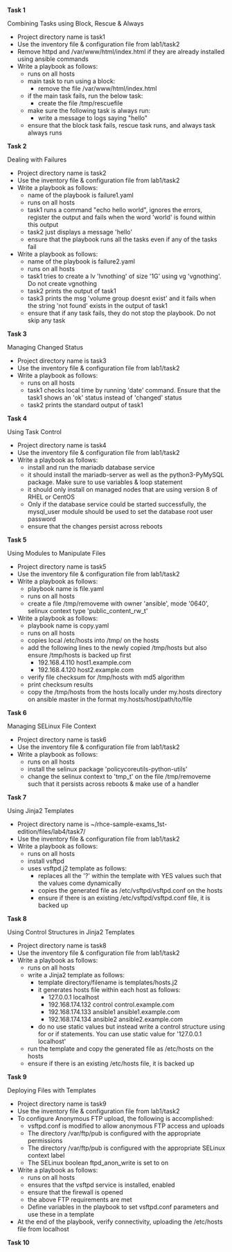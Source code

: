 
**Task 1** 

Combining Tasks using Block, Rescue & Always 

-  Project directory name is task1
-  Use the inventory file & configuration file from lab1/task2
-  Remove httpd and /var/www/html/index.html if they are already installed using ansible commands
-  Write a playbook as follows:
   - runs on all hosts
   - main task to run using a block:
     - remove the file /var/www/html/index.html
   - if the main task fails, run the below task:
     - create the file /tmp/rescuefile
   - make sure the following task is always run:
     - write a message to logs saying "hello"
   - ensure that the block task fails, rescue task runs, and always task always runs

**Task 2**

Dealing with Failures

-  Project directory name is task2
-  Use the inventory file & configuration file from lab1/task2
-  Write a playbook as follows:
   - name of the playbook is failure1.yaml
   - runs on all hosts
   - task1 runs a command "echo hello world", ignores the errors, register the output and fails when the word 'world' is found within this output
   - task2 just displays a message 'hello'
   - ensure that the playbook runs all the tasks even if any of the tasks fail
-  Write a playbook as follows:
   - name of the playbook is failure2.yaml
   - runs on all hosts
   - task1 tries to create a lv 'lvnothing' of size '1G' using vg 'vgnothing'. Do not create vgnothing
   - task2 prints the output of task1
   - task3 prints the msg 'volume group doesnt exist' and it fails when the string 'not found' exists in the output of task1
   - ensure that if any task fails, they do not stop the playbook. Do not skip any task

**Task 3**

Managing Changed Status

-  Project directory name is task3
-  Use the inventory file & configuration file from lab1/task2
-  Write a playbook as follows:
   - runs on all hosts
   - task1 checks local time by running 'date' command. Ensure that the task1 shows an 'ok' status instead of 'changed' status
   - task2 prints the standard output of task1

**Task 4**

Using Task Control

-  Project directory name is task4
-  Use the inventory file & configuration file from lab1/task2
-  Write a playbook as follows:
   - install and run the mariadb database service
   - it should install the mariadb-server as well as the python3-PyMySQL package. Make sure to use variables & loop statement
   - it should only install on managed nodes that are using version 8 of RHEL or CentOS
   - Only if the database service could be started successfully, the mysql_user module should be used to set the database root user password
   - ensure that the changes persist across reboots

**Task 5**

Using Modules to Manipulate Files

-  Project directory name is task5
-  Use the inventory file & configuration file from lab1/task2
-  Write a playbook as follows:
   - playbook name is file.yaml
   - runs on all hosts
   - create a file /tmp/removeme with owner 'ansible', mode '0640', selinux context type 'public_content_rw_t'
-  Write a playbook as follows:
   - playbook name is copy.yaml
   - runs on all hosts
   - copies local /etc/hosts into /tmp/ on the hosts
   - add the following lines to the newly copied /tmp/hosts but also ensure /tmp/hosts is backed up first
     - 192.168.4.110 host1.example.com
     - 192.168.4.120 host2.example.com
   - verify file checksum for /tmp/hosts with md5 algorithm
   - print checksum results
   - copy the /tmp/hosts from the hosts locally under my.hosts directory on ansible master in the format my.hosts/host/path/to/file

**Task 6**

Managing SELinux File Context

-  Project directory name is task6
-  Use the inventory file & configuration file from lab1/task2
-  Write a playbook as follows:
   - runs on all hosts
   - install the selinux package 'policycoreutils-python-utils'
   - change the selinux context to 'tmp_t' on the file /tmp/removeme such that it persists across reboots & make use of a handler

**Task 7**

Using Jinja2 Templates

-  Project directory name is ~/rhce-sample-exams_1st-edition/files/lab4/task7/
-  Use the inventory file & configuration file from lab1/task2
-  Write a playbook as follows:
   - runs on all hosts
   - install vsftpd
   - uses vsftpd.j2 template as follows:
     - replaces all the '?' within the template with YES values such that the values come dynamically 
     - copies the generated file as /etc/vsftpd/vsftpd.conf on the hosts
     - ensure if there is an existing /etc/vsftpd/vsftpd.conf file, it is backed up

**Task 8**

Using Control Structures in Jinja2 Templates

-  Project directory name is task8
-  Use the inventory file & configuration file from lab1/task2
-  Write a playbook as follows:
   - runs on all hosts
   - write a Jinja2 template as follows:
     - template directory/filename is templates/hosts.j2
     - it generates hosts file within each host as follows:
       - 127.0.0.1 localhost
       - 192.168.174.132 control control.example.com
       - 192.168.174.133 ansible1 ansible1.example.com
       - 192.168.174.134 ansible2 ansible2.example.com
     - do no use static values but instead write a control structure using for or if statements. You can use static value for '127.0.0.1 localhost'
   - run the template and copy the generated file as /etc/hosts on the hosts
   - ensure if there is an existing /etc/hosts file, it is backed up

**Task 9**

Deploying Files with Templates

-  Project directory name is task9
-  Use the inventory file & configuration file from lab1/task2
-  To configure Anonymous FTP upload, the following is accomplished:
   - vsftpd.conf is modified to allow anonymous FTP access and uploads
   - The directory /var/ftp/pub is configured with the appropriate permissions
   - The directory /var/ftp/pub is configured with the appropriate SELinux context label
   - The SELinux boolean ftpd_anon_write is set to on
-  Write a playbook as follows:
   - runs on all hosts
   - ensures that the vsftpd service is installed, enabled
   - ensure that the firewall is opened 
   - the above FTP requirements are met
   - Define variables in the playbook to set vsftpd.conf parameters and use these in a template
-  At the end of the playbook, verify connectivity, uploading the /etc/hosts file from localhost

**Task 10**



